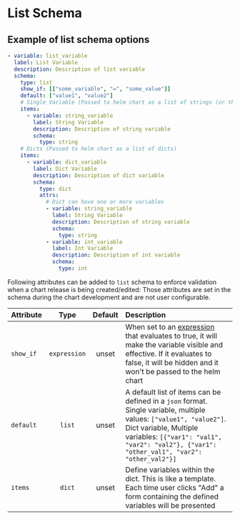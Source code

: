 # List Schema

## Example of list schema options

```yaml
- variable: list_variable
  label: List Variable
  description: Description of list variable
  schema:
    type: list
    show_if: [["some_variable", "=", "some_value"]]
    default: ["value1", "value2"]
    # Single Variable (Passed to helm chart as a list of strings (or the type defined))
    items:
      - variable: string_variable
        label: String Variable
        description: Description of string variable
        schema:
          type: string
    # Dicts (Passed to helm chart as a list of dicts)
    items:
      - variable: dict_variable
        label: Dict Variable
        description: Description of dict variable
        schema:
          type: dict
          attrs:
            # Dict can have one or more variables
            - variable: string_variable
              label: String Variable
              description: Description of string variable
              schema:
                type: string
            - variable: int_variable
              label: Int Variable
              description: Description of int variable
              schema:
                type: int
```

Following attributes can be added to `list` schema to enforce validation when a chart release is being created/edited:
Those attributes are set in the schema during the chart development and are not user configurable.

| Attribute |     Type     | Default | Description                                                                                                                                                                                                                                |
| :-------- | :----------: | :-----: | :----------------------------------------------------------------------------------------------------------------------------------------------------------------------------------------------------------------------------------------- |
| `show_if` | `expression` |  unset  | When set to an [expression](show_if.md#expression-syntax) that evaluates to true, it will make the variable visible and effective. If it evaluates to false, it will be hidden and it won't be passed to the helm chart                    |
| `default` |    `list`    |  unset  | A default list of items can be defined in a `json` format. Single variable, multiple values: `["value1", "value2"]`. Dict variable, Multiple variables: `[{"var1": "val1", "var2": "val2"}, {"var1": "other_val1", "var2": "other_val2"}]` |
| `items`   |    `dict`    |  unset  | Define variables within the dict. This is like a template. Each time user clicks "Add" a form containing the defined variables will be presented                                                                                           |
